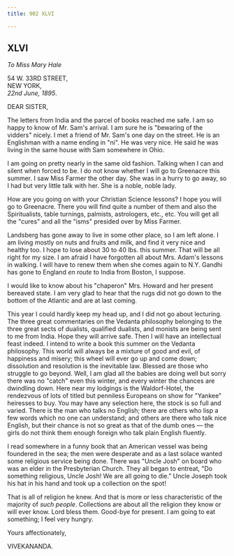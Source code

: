 ```yaml
---
title: 902 XLVI

---
```

  

  
  
  
  


## XLVI

*To Miss Mary Hale*

54 W. 33RD STREET,  
NEW YORK,  
*22nd June, 1895*.

DEAR SISTER,

The letters from India and the parcel of books reached me safe. I am so
happy to know of Mr. Sam's arrival. I am sure he is "bewaring of the
vidders" nicely. I met a friend of Mr. Sam's one day on the street. He
is an Englishman with a name ending in "ni". He was very nice. He said
he was living in the same house with Sam somewhere in Ohio.

I am going on pretty nearly in the same old fashion. Talking when I can
and silent when forced to be. I do not know whether I will go to
Greenacre this summer. I saw Miss Farmer the other day. She was in a
hurry to go away, so I had but very little talk with her. She is a
noble, noble lady.

How are you going on with your Christian Science lessons? I hope you
will go to Greenacre. There you will find quite a number of them and
also the Spiritualists, table turnings, palmists, astrologers, etc.,
etc. You will get all the "cures" and all the "isms" presided over by
Miss Farmer.

Landsberg has gone away to live in some other place, so I am left alone.
I am living mostly on nuts and fruits and milk, and find it very nice
and healthy too. I hope to lose about 30 to 40 lbs. this summer. That
will be all right for my size. I am afraid I have forgotten all about
Mrs. Adam's lessons in walking. I will have to renew them when she comes
again to N.Y. Gandhi has gone to England *en route* to India from
Boston, I suppose.

I would like to know about his "chaperon" Mrs. Howard and her present
bereaved state. I am very glad to hear that the rugs did not go down to
the bottom of the Atlantic and are at last coming.

This year I could hardly keep my head up, and I did not go about
lecturing. The three great commentaries on the Vedanta philosophy
belonging to the three great sects of dualists, qualified dualists, and
monists are being sent to me from India. Hope they will arrive safe.
Then I will have an intellectual feast indeed. I intend to write a book
this summer on the Vedanta philosophy. This world will always be a
mixture of good and evil, of happiness and misery; this wheel will ever
go up and come down; dissolution and resolution is the inevitable law.
Blessed are those who struggle to go beyond. Well, I am glad all the
babies are doing well but sorry there was no "catch" even this winter,
and every winter the chances are dwindling down. Here near my lodgings
is the Waldorf-Hotel, the rendezvous of lots of titled but penniless
Europeans on show for "Yankee" heiresses to buy. You may have any
selection here, the stock is so full and varied. There is the man who
talks no English; there are others who lisp a few words which no one can
understand; and others are there who talk nice English, but their chance
is not so great as that of the dumb ones — the girls do not think them
enough foreign who talk plain English fluently.

I read somewhere in a funny book that an American vessel was being
foundered in the sea; the men were desperate and as a last solace wanted
some religious service being done. There was "Uncle Josh" on board who
was an elder in the Presbyterian Church. They all began to entreat, "Do
something religious, Uncle Josh! We are all going to die." Uncle Joseph
took his hat in his hand and took up a collection on the spot!

That is all of religion he knew. And that is more or less characteristic
of the majority of *such people*. Collections are about all the religion
they know or will ever know. Lord bless them. Good-bye for present. I am
going to eat something; I feel very hungry. 

Yours affectionately,

VIVEKANANDA.